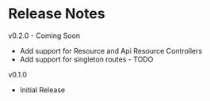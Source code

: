 # Release Notes

v0.2.0 - Coming Soon
- Add support for Resource and Api Resource Controllers
- Add support for singleton routes - TODO

v0.1.0
- Initial Release
